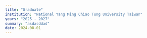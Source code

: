 ```yaml
---
title: "Graduate"
institution: "National Yang Ming Chiao Tung University Taiwan"
years: "2025 - 2027"
summary: "asdasddad"
date: 2024-08-01
---
```

